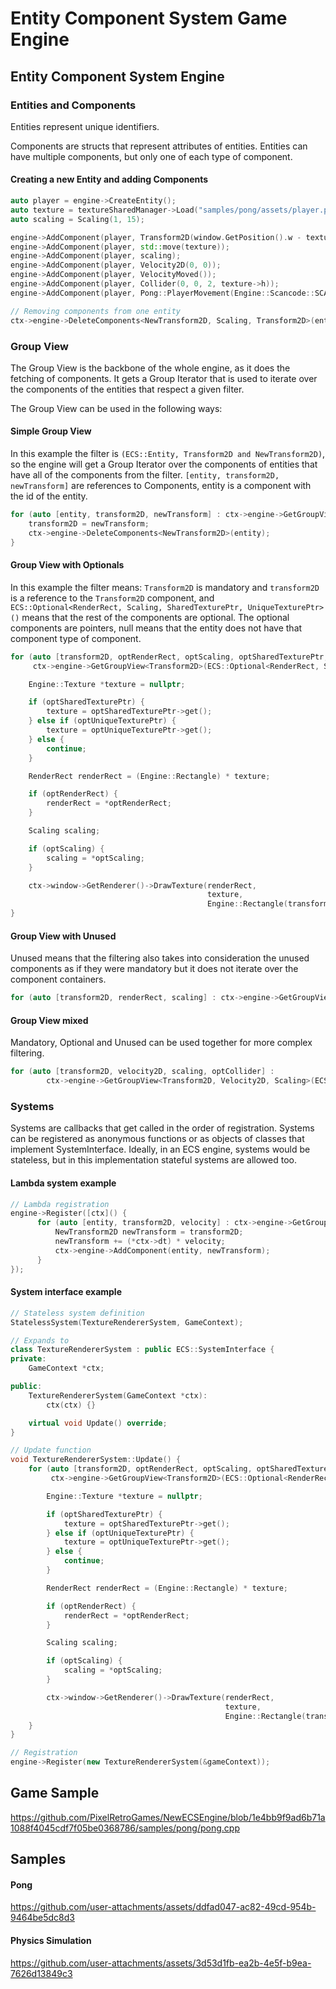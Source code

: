 # Entity Component System Game Engine

## Entity Component System Engine
### Entities and Components
Entities represent unique identifiers.

Components are structs that represent attributes of entities. Entities can have multiple components, but only one of each type of component.

#### Creating a new Entity and adding Components
```cpp
auto player = engine->CreateEntity();
auto texture = textureSharedManager->Load("samples/pong/assets/player.png");
auto scaling = Scaling(1, 15);

engine->AddComponent(player, Transform2D(window.GetPosition().w - texture->w * scaling.x - 10, window.GetPosition().h / 2));
engine->AddComponent(player, std::move(texture));
engine->AddComponent(player, scaling);
engine->AddComponent(player, Velocity2D(0, 0));
engine->AddComponent(player, VelocityMoved());
engine->AddComponent(player, Collider(0, 0, 2, texture->h));
engine->AddComponent(player, Pong::PlayerMovement(Engine::Scancode::SCANCODE_UP, Engine::Scancode::SCANCODE_DOWN));
```

```cpp
// Removing components from one entity
ctx->engine->DeleteComponents<NewTransform2D, Scaling, Transform2D>(entity);
```

### Group View
The Group View is the backbone of the whole engine, as it does the fetching of components. It gets a Group Iterator that is used to iterate over the components of the entities that respect a given filter.

The Group View can be used in the following ways:

#### Simple Group View

In this example the filter is `(ECS::Entity, Transform2D and NewTransform2D)`, so the engine will get a Group Iterator over the components of entities that have all of the components from the filter.
`[entity, transform2D, newTransform]` are references to Components, entity is a component with the id of the entity.

```cpp
for (auto [entity, transform2D, newTransform] : ctx->engine->GetGroupView<ECS::Entity, Transform2D, NewTransform2D>()) {
    transform2D = newTransform;
    ctx->engine->DeleteComponents<NewTransform2D>(entity);
}
```

#### Group View with Optionals

In this example the filter means: `Transform2D` is mandatory and `transform2D` is a reference to the `Transform2D` component, and `ECS::Optional<RenderRect, Scaling, SharedTexturePtr, UniqueTexturePtr>()` means that the rest of the components are optional. The optional components are pointers, null means that the entity does not have that component type of component.

```cpp
for (auto [transform2D, optRenderRect, optScaling, optSharedTexturePtr, optUniqueTexturePtr] :
     ctx->engine->GetGroupView<Transform2D>(ECS::Optional<RenderRect, Scaling, SharedTexturePtr, UniqueTexturePtr>())) {

    Engine::Texture *texture = nullptr;

    if (optSharedTexturePtr) {
        texture = optSharedTexturePtr->get();
    } else if (optUniqueTexturePtr) {
        texture = optUniqueTexturePtr->get();
    } else {
        continue;
    }

    RenderRect renderRect = (Engine::Rectangle) * texture;

    if (optRenderRect) {
        renderRect = *optRenderRect;
    }

    Scaling scaling;

    if (optScaling) {
        scaling = *optScaling;
    }

    ctx->window->GetRenderer()->DrawTexture(renderRect,
                                            texture,
                                            Engine::Rectangle(transform2D.x, transform2D.y, scaling.x * (float)renderRect.w, scaling.y * (float)renderRect.h));
}
```

#### Group View with Unused

Unused means that the filtering also takes into consideration the unused components as if they were mandatory but it does not iterate over the component containers.

```cpp
for (auto [transform2D, renderRect, scaling] : ctx->engine->GetGroupView<Transform2D, RenderRect, Scaling>(ECS::Unused<PlayerMovement>()))
```

#### Group View mixed

Mandatory, Optional and Unused can be used together for more complex filtering.

```cpp
for (auto [transform2D, velocity2D, scaling, optCollider] :
        ctx->engine->GetGroupView<Transform2D, Velocity2D, Scaling>(ECS::Optional<Collider>(), ECS::Unused<VelocityMoved>())) {
```


### Systems
Systems are callbacks that get called in the order of registration. Systems can be registered as anonymous functions or as objects of classes that implement SystemInterface.
Ideally, in an ECS engine, systems would be stateless, but in this implementation stateful systems are allowed too.

#### Lambda system example

```cpp
// Lambda registration
engine->Register([ctx]() {
      for (auto [entity, transform2D, velocity] : ctx->engine->GetGroupView<ECS::Entity, Transform2D, Velocity2D>()) {
          NewTransform2D newTransform = transform2D;
          newTransform += (*ctx->dt) * velocity;
          ctx->engine->AddComponent(entity, newTransform);
      }
});
```

#### System interface example

```cpp
// Stateless system definition
StatelessSystem(TextureRendererSystem, GameContext);

// Expands to
class TextureRendererSystem : public ECS::SystemInterface {
private:
    GameContext *ctx;

public:
    TextureRendererSystem(GameContext *ctx):
        ctx(ctx) {}

    virtual void Update() override;
}

// Update function
void TextureRendererSystem::Update() {
    for (auto [transform2D, optRenderRect, optScaling, optSharedTexturePtr, optUniqueTexturePtr] :
         ctx->engine->GetGroupView<Transform2D>(ECS::Optional<RenderRect, Scaling, SharedTexturePtr, UniqueTexturePtr>())) {

        Engine::Texture *texture = nullptr;

        if (optSharedTexturePtr) {
            texture = optSharedTexturePtr->get();
        } else if (optUniqueTexturePtr) {
            texture = optUniqueTexturePtr->get();
        } else {
            continue;
        }

        RenderRect renderRect = (Engine::Rectangle) * texture;

        if (optRenderRect) {
            renderRect = *optRenderRect;
        }

        Scaling scaling;

        if (optScaling) {
            scaling = *optScaling;
        }

        ctx->window->GetRenderer()->DrawTexture(renderRect,
                                                texture,
                                                Engine::Rectangle(transform2D.x, transform2D.y, scaling.x * (float) renderRect.w, scaling.y * (float) renderRect.h));
    }
}

// Registration
engine->Register(new TextureRendererSystem(&gameContext));
```

## Game Sample
https://github.com/PixelRetroGames/NewECSEngine/blob/1e4bb9f9ad6b71a1088f4045cdf7f05be0368786/samples/pong/pong.cpp

## Samples
#### Pong
https://github.com/user-attachments/assets/ddfad047-ac82-49cd-954b-9464be5dc8d3

#### Physics Simulation
https://github.com/user-attachments/assets/3d53d1fb-ea2b-4e5f-b9ea-7626d13849c3

